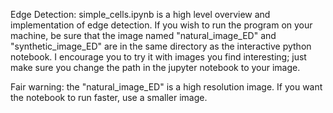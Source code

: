 Edge Detection: simple_cells.ipynb is a high level overview and implementation of edge detection. If you wish to run the program on your machine, be sure that the image named "natural_image_ED" and "synthetic_image_ED" are in the same directory as the interactive python notebook. I encourage you to try it with images you find interesting; just make sure you change the path in the jupyter notebook to your image.

Fair warning: the "natural_image_ED" is a high resolution image. If you want the notebook to run faster, use a smaller image.
